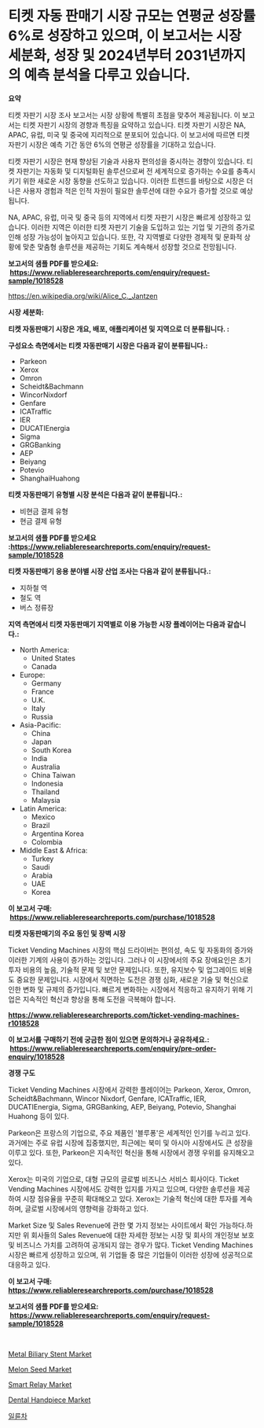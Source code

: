 <p><h1>티켓 자동 판매기 시장 규모는 연평균 성장률 6%로 성장하고 있으며, 이 보고서는 시장 세분화, 성장 및 2024년부터 2031년까지의 예측 분석을 다루고 있습니다.</h1></p><p><strong>요약</strong></p>
<p><p>티켓 자판기 시장 조사 보고서는 시장 상황에 특별히 초점을 맞추어 제공됩니다. 이 보고서는 티켓 자판기 시장의 경향과 특징을 요약하고 있습니다. 티켓 자판기 시장은 NA, APAC, 유럽, 미국 및 중국에 지리적으로 분포되어 있습니다. 이 보고서에 따르면 티켓 자판기 시장은 예측 기간 동안 6%의 연평균 성장률을 기대하고 있습니다.</p><p>티켓 자판기 시장은 현재 향상된 기술과 사용자 편의성을 중시하는 경향이 있습니다. 티켓 자판기는 자동화 및 디지털화된 솔루션으로써 전 세계적으로 증가하는 수요를 충족시키기 위한 새로운 시장 동향을 선도하고 있습니다. 이러한 트렌드를 바탕으로 시장은 더 나은 사용자 경험과 적은 인적 자원이 필요한 솔루션에 대한 수요가 증가할 것으로 예상됩니다.</p><p>NA, APAC, 유럽, 미국 및 중국 등의 지역에서 티켓 자판기 시장은 빠르게 성장하고 있습니다. 이러한 지역은 이러한 티켓 자판기 기술을 도입하고 있는 기업 및 기관의 증가로 인해 성장 가능성이 높아지고 있습니다. 또한, 각 지역별로 다양한 경제적 및 문화적 상황에 맞춘 맞춤형 솔루션을 제공하는 기회도 계속해서 성장할 것으로 전망됩니다.</p></p>
<p><strong>보고서의 샘플 PDF를 받으세요: &nbsp;<a href="https://www.reliableresearchreports.com/enquiry/request-sample/1018528">https://www.reliableresearchreports.com/enquiry/request-sample/1018528</a></strong></p>
<p><a href="https://en.wikipedia.org/wiki/Alice_C._Jantzen">https://en.wikipedia.org/wiki/Alice_C._Jantzen</a></p>
<p><strong>시장 세분화:</strong></p>
<p><strong> 티켓 자동판매기 시장은 개요, 배포, 애플리케이션 및 지역으로 더 분류됩니다. :</strong></p>
<p><strong>구성요소 측면에서는 티켓 자동판매기 시장은 다음과 같이 분류됩니다.:</strong></p>
<p><ul><li>Parkeon</li><li>Xerox</li><li>Omron</li><li>Scheidt&Bachmann</li><li>WincorNixdorf</li><li>Genfare</li><li>ICATraffic</li><li>IER</li><li>DUCATIEnergia</li><li>Sigma</li><li>GRGBanking</li><li>AEP</li><li>Beiyang</li><li>Potevio</li><li>ShanghaiHuahong</li></ul></p>
<p><strong> 티켓 자동판매기 유형별 시장 분석은 다음과 같이 분류됩니다.:</strong></p>
<p><ul><li>비현금 결제 유형</li><li>현금 결제 유형</li></ul></p>
<p><strong>보고서의 샘플 PDF를 받으세요 :<a href="https://www.reliableresearchreports.com/enquiry/request-sample/1018528">https://www.reliableresearchreports.com/enquiry/request-sample/1018528</a></strong></p>
<p><strong> 티켓 자동판매기 응용 분야별 시장 산업 조사는 다음과 같이 분류됩니다.:</strong></p>
<p><ul><li>지하철 역</li><li>철도 역</li><li>버스 정류장</li></ul></p>
<p><strong>지역 측면에서 티켓 자동판매기 지역별로 이용 가능한 시장 플레이어는 다음과 같습니다.:</strong></p>
<p><ul>
    <li>
        North America:
        <ul>
            <li>United States</li>
            <li>Canada</li>
        </ul>
    </li>
    <li>
        Europe:
        <ul>
            <li>Germany</li>
            <li>France</li>
            <li>U.K.</li>
            <li>Italy</li>
            <li>Russia</li>
        </ul>
    </li>
    <li>
        Asia-Pacific:
        <ul>
            <li>China</li>
            <li>Japan</li>
            <li>South Korea</li>
            <li>India</li>
            <li>Australia</li>
            <li>China Taiwan</li>
            <li>Indonesia</li>
            <li>Thailand</li>
            <li>Malaysia</li>
        </ul>
    </li>
    <li>
        Latin America:
        <ul>
            <li>Mexico</li>
            <li>Brazil</li>
            <li>Argentina Korea</li>
            <li>Colombia</li>
        </ul>
    </li>
    <li>
        Middle East & Africa:
        <ul>
            <li>Turkey</li>
            <li>Saudi</li>
            <li>Arabia</li>
            <li>UAE</li>
            <li>Korea</li>
        </ul>
    </li>
    </ul></p>
<p><strong>이 보고서 구매: &nbsp;<a href="https://www.reliableresearchreports.com/purchase/1018528">https://www.reliableresearchreports.com/purchase/1018528</a></strong></p>
<p><strong>티켓 자동판매기의 주요 동인 및 장벽 시장</strong></p>
<p><p>Ticket Vending Machines 시장의 핵심 드라이버는 편의성, 속도 및 자동화의 증가와 이러한 기계의 사용이 증가하는 것입니다. 그러나 이 시장에서의 주요 장애요인은 초기 투자 비용의 높음, 기술적 문제 및 보안 문제입니다. 또한, 유지보수 및 업그레이드 비용도 중요한 문제입니다. 시장에서 직면하는 도전은 경쟁 심화, 새로운 기술 및 혁신으로 인한 변화 및 규제의 증가입니다. 빠르게 변화하는 시장에서 적응하고 유지하기 위해 기업은 지속적인 혁신과 향상을 통해 도전을 극복해야 합니다.</p></p>
<p><strong><a href="https://www.reliableresearchreports.com/ticket-vending-machines-r1018528">https://www.reliableresearchreports.com/ticket-vending-machines-r1018528</a></strong></p>
<p><strong>이 보고서를 구매하기 전에 궁금한 점이 있으면 문의하거나 공유하세요.: &nbsp;<a href="https://www.reliableresearchreports.com/enquiry/pre-order-enquiry/1018528">https://www.reliableresearchreports.com/enquiry/pre-order-enquiry/1018528</a></strong></p>
<p><strong>경쟁 구도</strong></p>
<p><p>Ticket Vending Machines 시장에서 강력한 플레이어는 Parkeon, Xerox, Omron, Scheidt&Bachmann, Wincor Nixdorf, Genfare, ICATraffic, IER, DUCATIEnergia, Sigma, GRGBanking, AEP, Beiyang, Potevio, Shanghai Huahong 등이 있다. </p><p>Parkeon은 프랑스의 기업으로, 주요 제품인 '블루퐁'은 세계적인 인기를 누리고 있다. 과거에는 주로 유럽 시장에 집중했지만, 최근에는 북미 및 아시아 시장에서도 큰 성장을 이루고 있다. 또한, Parkeon은 지속적인 혁신을 통해 시장에서 경쟁 우위를 유지해오고 있다.</p><p>Xerox는 미국의 기업으로, 대형 규모의 글로벌 비즈니스 서비스 회사이다. Ticket Vending Machines 시장에서도 강력한 입지를 가지고 있으며, 다양한 솔루션을 제공하여 시장 점유율을 꾸준히 확대해오고 있다. Xerox는 기술적 혁신에 대한 투자를 계속하며, 글로벌 시장에서의 영향력을 강화하고 있다.</p><p>Market Size 및 Sales Revenue에 관한 몇 가지 정보는 사이트에서 확인 가능하다.하지만 위 회사들의 Sales Revenue에 대한 자세한 정보는 시장 및 회사의 개인정보 보호 및 비즈니스 가치를 고려하여 공개되지 않는 경우가 많다. Ticket Vending Machines 시장은 빠르게 성장하고 있으며, 위 기업들 중 많은 기업들이 이러한 성장에 성공적으로 대응하고 있다.</p></p>
<p><strong>이 보고서 구매: &nbsp; <a href="https://www.reliableresearchreports.com/purchase/1018528">https://www.reliableresearchreports.com/purchase/1018528</a></strong></p>
<p><strong>보고서의 샘플 PDF를 받으세요: &nbsp;<a href="https://www.reliableresearchreports.com/enquiry/request-sample/1018528">https://www.reliableresearchreports.com/enquiry/request-sample/1018528</a></strong><strong></strong></p>
<p>&nbsp;</p>
<p><p><a href="https://www.linkedin.com/pulse/metal-biliary-stent-market-analysis-report-global-insights-xhyjc">Metal Biliary Stent Market</a></p><p><a href="https://medium.com/@torreysmith2023/melon-seed-market-size-is-growing-at-cagr-of-14-3-c7391ccce364">Melon Seed Market</a></p><p><a href="https://issuu.com/reportprime-2/docs/smart-relay-market-size-2030.pptx">Smart Relay Market</a></p><p><a href="https://www.linkedin.com/pulse/global-dental-handpiece-market-exploring-share-trends-future-exa0c">Dental Handpiece Market</a></p><p><a href="https://github.com/FelipeGrrady654556/Market-Research-Report-List-3/blob/main/888978261888.md">일륜차</a></p></p>